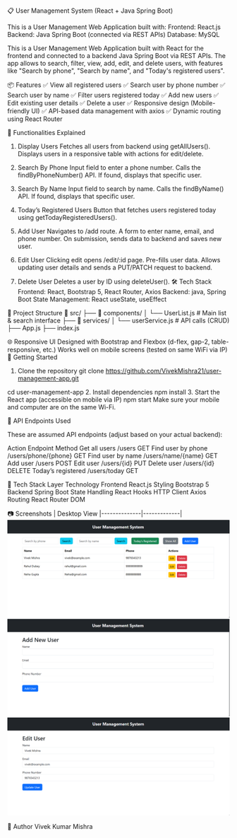 📋 User Management System (React + Java Spring Boot)


This is a User Management Web Application built with:
Frontend: React.js
Backend: Java Spring Boot (connected via REST APIs)
Database: MySQL

This is a User Management Web Application built with React for the frontend and connected to a backend Java Spring Boot via REST APIs. The app allows to search, filter, view, add, edit, and delete users, with features like "Search by phone", "Search by name", and "Today's registered users".

📦 Features
✅ View all registered users
✅ Search user by phone number
✅ Search user by name
✅ Filter users registered today
✅ Add new users
✅ Edit existing user details
✅ Delete a user
✅ Responsive design (Mobile-friendly UI)
✅ API-based data management with axios
✅ Dynamic routing using React Router

🧪 Functionalities Explained
1. Display Users
Fetches all users from backend using getAllUsers().
Displays users in a responsive table with actions for edit/delete.

3. Search By Phone
Input field to enter a phone number.
Calls the findByPhoneNumber() API.
If found, displays that specific user.

4. Search By Name
Input field to search by name.
Calls the findByName() API.
If found, displays that specific user.

5. Today’s Registered Users
Button that fetches users registered today using getTodayRegisteredUsers().

6. Add User
Navigates to /add route.
A form to enter name, email, and phone number.
On submission, sends data to backend and saves new user.

7. Edit User
Clicking edit opens /edit/:id page.
Pre-fills user data.
Allows updating user details and sends a PUT/PATCH request to backend.

8. Delete User
Deletes a user by ID using deleteUser().
🛠️ Tech Stack
Frontend: React, Bootstrap 5, React Router, Axios
Backend: java, Spring Boot
State Management: React useState, useEffect


📁 Project Structure
📂 src/
  ├── 📂 components/
  │     └── UserList.js          # Main list & search interface
  ├── 📂 services/
  │     └── userService.js       # API calls (CRUD)
  ├── App.js
  ├── index.js


🌐 Responsive UI
Designed with Bootstrap and Flexbox (d-flex, gap-2, table-responsive, etc.)
Works well on mobile screens (tested on same WiFi via IP)
🚀 Getting Started
1. Clone the repository
git clone https://github.com/VivekMishra21/user-management-app.git

cd user-management-app
2. Install dependencies
npm install
3. Start the React app (accessible on mobile via IP)
npm start
Make sure your mobile and computer are on the same Wi-Fi.

📡 API Endpoints Used

These are assumed API endpoints (adjust based on your actual backend):

Action	Endpoint	Method
Get all users	/users	GET
Find user by phone	/users/phone/{phone}	GET
Find user by name	/users/name/{name}	GET
Add user	/users	POST
Edit user	/users/{id}	PUT
Delete user	/users/{id}	DELETE
Today’s registered	/users/today	GET



🔧 Tech Stack
Layer	Technology
Frontend	React.js
Styling	Bootstrap 5
Backend	Spring Boot
State Handling	React Hooks
HTTP Client	Axios
Routing	React Router DOM


📷 Screenshots
| Desktop View |--------------|-------------| 
![Desktop View](frontend/assets/1.png)
![Desktop View](frontend/assets/2.png)
![Desktop View](frontend/assets/3.png)


🙌 Author
Vivek Kumar Mishra


